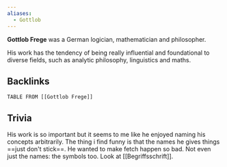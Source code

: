```yaml
---
aliases:
  - Gottlob
---
```

**Gottlob Frege** was a German logician, mathematician and philosopher.

His work has the tendency of being really influential and foundational to diverse fields, such as analytic philosophy, linguistics and maths.

## Backlinks

```dataview
TABLE FROM [[Gottlob Frege]]
```

## Trivia

His work is so important but it seems to me like he enjoyed naming his concepts arbitrarily.
The thing i find funny is that the names he gives things ==just don't stick==. He wanted to make fetch happen so bad.
Not even just the names: the symbols too. Look at [[Begriffsschrift]].